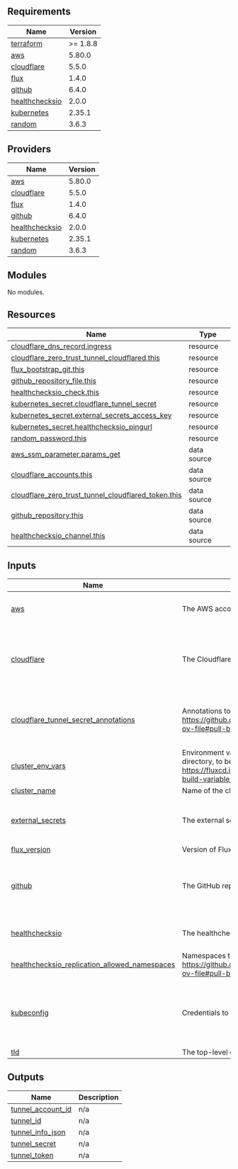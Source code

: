 <!-- BEGIN_TF_DOCS -->
## Requirements

| Name | Version |
|------|---------|
| <a name="requirement_terraform"></a> [terraform](#requirement\_terraform) | >= 1.8.8 |
| <a name="requirement_aws"></a> [aws](#requirement\_aws) | 5.80.0 |
| <a name="requirement_cloudflare"></a> [cloudflare](#requirement\_cloudflare) | 5.5.0 |
| <a name="requirement_flux"></a> [flux](#requirement\_flux) | 1.4.0 |
| <a name="requirement_github"></a> [github](#requirement\_github) | 6.4.0 |
| <a name="requirement_healthchecksio"></a> [healthchecksio](#requirement\_healthchecksio) | 2.0.0 |
| <a name="requirement_kubernetes"></a> [kubernetes](#requirement\_kubernetes) | 2.35.1 |
| <a name="requirement_random"></a> [random](#requirement\_random) | 3.6.3 |

## Providers

| Name | Version |
|------|---------|
| <a name="provider_aws"></a> [aws](#provider\_aws) | 5.80.0 |
| <a name="provider_cloudflare"></a> [cloudflare](#provider\_cloudflare) | 5.5.0 |
| <a name="provider_flux"></a> [flux](#provider\_flux) | 1.4.0 |
| <a name="provider_github"></a> [github](#provider\_github) | 6.4.0 |
| <a name="provider_healthchecksio"></a> [healthchecksio](#provider\_healthchecksio) | 2.0.0 |
| <a name="provider_kubernetes"></a> [kubernetes](#provider\_kubernetes) | 2.35.1 |
| <a name="provider_random"></a> [random](#provider\_random) | 3.6.3 |

## Modules

No modules.

## Resources

| Name | Type |
|------|------|
| [cloudflare_dns_record.ingress](https://registry.terraform.io/providers/cloudflare/cloudflare/5.5.0/docs/resources/dns_record) | resource |
| [cloudflare_zero_trust_tunnel_cloudflared.this](https://registry.terraform.io/providers/cloudflare/cloudflare/5.5.0/docs/resources/zero_trust_tunnel_cloudflared) | resource |
| [flux_bootstrap_git.this](https://registry.terraform.io/providers/fluxcd/flux/1.4.0/docs/resources/bootstrap_git) | resource |
| [github_repository_file.this](https://registry.terraform.io/providers/integrations/github/6.4.0/docs/resources/repository_file) | resource |
| [healthchecksio_check.this](https://registry.terraform.io/providers/kristofferahl/healthchecksio/2.0.0/docs/resources/check) | resource |
| [kubernetes_secret.cloudflare_tunnel_secret](https://registry.terraform.io/providers/hashicorp/kubernetes/2.35.1/docs/resources/secret) | resource |
| [kubernetes_secret.external_secrets_access_key](https://registry.terraform.io/providers/hashicorp/kubernetes/2.35.1/docs/resources/secret) | resource |
| [kubernetes_secret.healthchecksio_pingurl](https://registry.terraform.io/providers/hashicorp/kubernetes/2.35.1/docs/resources/secret) | resource |
| [random_password.this](https://registry.terraform.io/providers/hashicorp/random/3.6.3/docs/resources/password) | resource |
| [aws_ssm_parameter.params_get](https://registry.terraform.io/providers/hashicorp/aws/5.80.0/docs/data-sources/ssm_parameter) | data source |
| [cloudflare_accounts.this](https://registry.terraform.io/providers/cloudflare/cloudflare/5.5.0/docs/data-sources/accounts) | data source |
| [cloudflare_zero_trust_tunnel_cloudflared_token.this](https://registry.terraform.io/providers/cloudflare/cloudflare/5.5.0/docs/data-sources/zero_trust_tunnel_cloudflared_token) | data source |
| [github_repository.this](https://registry.terraform.io/providers/integrations/github/6.4.0/docs/data-sources/repository) | data source |
| [healthchecksio_channel.this](https://registry.terraform.io/providers/kristofferahl/healthchecksio/2.0.0/docs/data-sources/channel) | data source |

## Inputs

| Name | Description | Type | Default | Required |
|------|-------------|------|---------|:--------:|
| <a name="input_aws"></a> [aws](#input\_aws) | The AWS account to use. | <pre>object({<br/>    region = string<br/>  })</pre> | n/a | yes |
| <a name="input_cloudflare"></a> [cloudflare](#input\_cloudflare) | The Cloudflare account to use. | <pre>object({<br/>    account         = string<br/>    email           = string<br/>    api_token_store = string<br/>    zone_id         = optional(string, "799905ff93d585a9a0633949275cbf98")<br/>  })</pre> | n/a | yes |
| <a name="input_cloudflare_tunnel_secret_annotations"></a> [cloudflare\_tunnel\_secret\_annotations](#input\_cloudflare\_tunnel\_secret\_annotations) | Annotations to add to the secret for the Cloudflare Tunnel. For https://github.com/mittwald/kubernetes-replicator?tab=readme-ov-file#pull-based-replication | `map(string)` | <pre>{<br/>  "replicator.v1.mittwald.de/replication-allowed": "true",<br/>  "replicator.v1.mittwald.de/replication-allowed-namespaces": "network"<br/>}</pre> | no |
| <a name="input_cluster_env_vars"></a> [cluster\_env\_vars](#input\_cluster\_env\_vars) | Environment variables to add to the cluster git repository root directory, to be consumed by flux. See: https://fluxcd.io/flux/components/kustomize/kustomizations/#post-build-variable-substitution | `map(string)` | `{}` | no |
| <a name="input_cluster_name"></a> [cluster\_name](#input\_cluster\_name) | Name of the cluster | `string` | n/a | yes |
| <a name="input_external_secrets"></a> [external\_secrets](#input\_external\_secrets) | The external secret store. | <pre>object({<br/>    id_store     = string<br/>    secret_store = string<br/>  })</pre> | n/a | yes |
| <a name="input_flux_version"></a> [flux\_version](#input\_flux\_version) | Version of Flux to install | `string` | `"v2.4.0"` | no |
| <a name="input_github"></a> [github](#input\_github) | The GitHub repository to use. | <pre>object({<br/>    org             = string<br/>    repository      = string<br/>    repository_path = string<br/>    token_store     = string<br/>  })</pre> | n/a | yes |
| <a name="input_healthchecksio"></a> [healthchecksio](#input\_healthchecksio) | The healthchecks.io account to use. | <pre>object({<br/>    api_key_store = string<br/>  })</pre> | n/a | yes |
| <a name="input_healthchecksio_replication_allowed_namespaces"></a> [healthchecksio\_replication\_allowed\_namespaces](#input\_healthchecksio\_replication\_allowed\_namespaces) | Namespaces to allow replication for healthchecks.io.  See: https://github.com/mittwald/kubernetes-replicator?tab=readme-ov-file#pull-based-replication | `string` | `"monitoring"` | no |
| <a name="input_kubeconfig"></a> [kubeconfig](#input\_kubeconfig) | Credentials to access kubernetes cluster | <pre>object({<br/>    host                   = string<br/>    client_certificate     = string<br/>    client_key             = string<br/>    cluster_ca_certificate = string<br/>  })</pre> | n/a | yes |
| <a name="input_tld"></a> [tld](#input\_tld) | The top-level domain to use for the Cloudflare Tunnel | `string` | n/a | yes |

## Outputs

| Name | Description |
|------|-------------|
| <a name="output_tunnel_account_id"></a> [tunnel\_account\_id](#output\_tunnel\_account\_id) | n/a |
| <a name="output_tunnel_id"></a> [tunnel\_id](#output\_tunnel\_id) | n/a |
| <a name="output_tunnel_info_json"></a> [tunnel\_info\_json](#output\_tunnel\_info\_json) | n/a |
| <a name="output_tunnel_secret"></a> [tunnel\_secret](#output\_tunnel\_secret) | n/a |
| <a name="output_tunnel_token"></a> [tunnel\_token](#output\_tunnel\_token) | n/a |
<!-- END_TF_DOCS -->